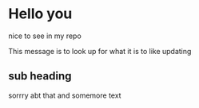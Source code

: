 # Hello you
nice to see in my repo

This message is to look up for what it is to like updating 
## sub heading
sorrry abt that and somemore text
